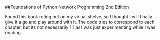 ##Foundations of Python Network Programming 2nd Edition

Found this book roting out on my virtual shelve, so I thought I will finally give it a go and play around with it.
The code tries to correspond to each chapter, but its not necessarily 1:1 as I was just experimenting while I was
reading.
